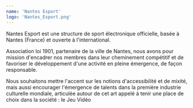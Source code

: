 ```yaml
---
name: 'Nantes Esport'
logo: 'Nantes_Esport.png'
---
```


Nantes Esport est une structure de sport électronique officielle, basée à Nantes (France) et ouverte à l'international.

Association loi 1901, partenaire de la ville de Nantes, nous avons pour mission d'encadrer nos membres dans leur cheminement compétitif et de favoriser le développement d'une activité en pleine émergence, de façon responsable.

Nous souhaitons mettre l'accent sur les notions d'accessibilité et de mixité, mais aussi encourager l'émergence de talents dans la première industrie culturelle mondiale, articulée autour de cet art appelé à tenir une place de choix dans la société : le Jeu Vidéo
